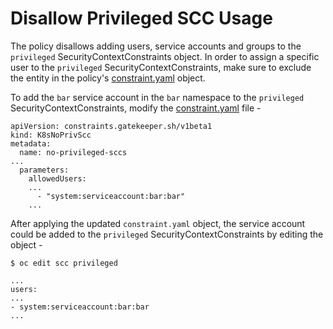 # Disallow Privileged SCC Usage

The policy disallows adding users, service accounts and groups to the `privileged` SecurityContextConstraints object. In order to assign a specific user to the `privileged` SecurityContextConstraints, make sure to exclude the entity in the policy's [constraint.yaml](./constraint.yaml) object.

To add the `bar` service account in the `bar` namespace to the `privileged` SecurityContextConstraints, modify the [constraint.yaml](./constraint.yaml) file -

```
apiVersion: constraints.gatekeeper.sh/v1beta1
kind: K8sNoPrivScc
metadata:
  name: no-privileged-sccs
...
  parameters:
    allowedUsers:
    ...
      - "system:serviceaccount:bar:bar"
    ...
```

After applying the updated `constraint.yaml` object, the service account could be added to the `privileged` SecurityContextConstraints by editing the object -
```
$ oc edit scc privileged

...
users:
...
- system:serviceaccount:bar:bar
...
```